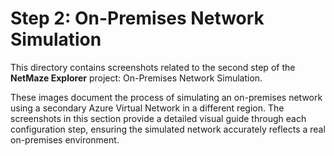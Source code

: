 # Step 2: On-Premises Network Simulation

This directory contains screenshots related to the second step of the **NetMaze Explorer** project: On-Premises Network Simulation.

These images document the process of simulating an on-premises network using a secondary Azure Virtual Network in a different region. The screenshots in this section provide a detailed visual guide through each configuration step, ensuring the simulated network accurately reflects a real on-premises environment.
